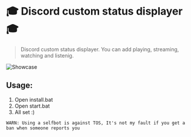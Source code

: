 # 🎓 Discord custom status displayer 🎓
> Discord custom status displayer. You can add playing, streaming, watching and listenig.

![Showcase](https://wheres-my-ta.co/CFC3a5.gif)

## Usage:
1. Open install.bat
2. Open start.bat
3. All set :)




`WARN: Using a selfbot is against TOS, It's not my fault if you get a ban when someone reports you`
